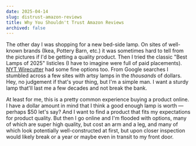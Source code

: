 ```yaml
---
date: 2025-04-14
slug: distrust-amazon-reviews
title: Why You Shouldn't Trust Amazon Reviews
archived: false
---
```


The other day I was shopping for a new bed-side lamp. On sites of well-known brands (Ikea, Pottery Barn, etc.) it was sometimes hard to tell from the pictures if I'd be getting a quality product. Then I tried the classic "Best Lamps of 2025" listicles (I have to imagine were full of paid placements). [NYT Wirecutter](https://www.nytimes.com/wirecutter) had some fine options too. From Google searches I stumbled across a few sites with artsy lamps in the <i>thousands</i> of dollars. Hey, no judgement if that's your thing, but I'm a simple man. I want a sturdy lamp that'll last me a few decades and not break the bank.

At least for me, this is a pretty common experience buying a product online. I have a dollar amount in mind that I think a good enough lamp is worth &mdash; perhaps $50 let's say? And I want to find a product that fits my expectations for product quality. But then I go online and I'm flooded with options, many of which are super high quality, but cost an arm and a leg, and many of which look potentially well-constructed at first, but upon closer inspection would likely break or a year or maybe even in transit to my front door.

